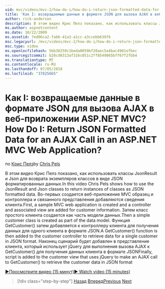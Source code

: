```yaml
---
uid: mvc/videos/mvc-2/how-do-i/how-do-i-return-json-formatted-data-for-an-ajax-call-in-an-aspnet-mvc-web-application
title: 'Как I: возвращаемые данные в формате JSON для вызова AJAX в веб-приложении ASP.NET MVC? | Документы Майкрософт'
author: rick-anderson
description: В этом видео Крис Пелз показано, как использовать классы JsonResult и Json для возврата экземпляров классов в виде JSON форматированных данных. Во-первых пример MVC веб-приложение для...
ms.author: aspnetcontent
ms.date: 10/22/2009
ms.assetid: 7ed06ca2-fab6-41a3-a1cc-a3ccebb639f6
msc.legacyurl: /mvc/videos/mvc-2/how-do-i/how-do-i-return-json-formatted-data-for-an-ajax-call-in-an-aspnet-mvc-web-application
msc.type: video
ms.openlocfilehash: 5bb38259c1beda0059bf20aec5a4bac4901efbec
ms.sourcegitcommit: b28cd0313af316c051c2ff8549865bff67f2fbb4
ms.translationtype: MT
ms.contentlocale: ru-RU
ms.lasthandoff: 07/05/2018
ms.locfileid: "37825665"
---
```

<a name="how-do-i-return-json-formatted-data-for-an-ajax-call-in-an-aspnet-mvc-web-application"></a><span data-ttu-id="6f646-105">Как I: возвращаемые данные в формате JSON для вызова AJAX в веб-приложении ASP.NET MVC?</span><span class="sxs-lookup"><span data-stu-id="6f646-105">How Do I: Return JSON Formatted Data for an AJAX Call in an ASP.NET MVC Web Application?</span></span>
====================
<span data-ttu-id="6f646-106">по [Крис Пелз](https://twitter.com/chrispels)</span><span class="sxs-lookup"><span data-stu-id="6f646-106">by [Chris Pels](https://twitter.com/chrispels)</span></span>

<span data-ttu-id="6f646-107">В этом видео Крис Пелз показано, как использовать классы JsonResult и Json для возврата экземпляров классов в виде JSON форматированных данных.</span><span class="sxs-lookup"><span data-stu-id="6f646-107">In this video Chris Pels shows how to use the JsonResult and Json classes to return instances of classes as JSON formatted data.</span></span> <span data-ttu-id="6f646-108">Во-первых создается веб-приложение MVC образец и контроллера и связанного представления добавляются сведения клиента.</span><span class="sxs-lookup"><span data-stu-id="6f646-108">First, a sample MVC web application is created and a controller and associated view are added for customer information.</span></span> <span data-ttu-id="6f646-109">Затем класс простого клиента создается как часть модели данных.</span><span class="sxs-lookup"><span data-stu-id="6f646-109">Then a simple customer class is created as part of the data model.</span></span> <span data-ttu-id="6f646-110">Функция GetCustomer() затем добавляется к контроллеру клиента для получения данных для одного клиента в формате JSON.</span><span class="sxs-lookup"><span data-stu-id="6f646-110">A GetCustomer() function is then added to the customer controller to retrieve data for a single customer in JSON format.</span></span> <span data-ttu-id="6f646-111">Наконец сценарий будет добавлен в представление клиента, который использует jQuery для выполнения вызова AJAX к GetCustomer() для получения данных клиента в формате JSON</span><span class="sxs-lookup"><span data-stu-id="6f646-111">Finally, script is added to the customer view that uses jQuery to make an AJAX call to GetCustomer() to retrieve the customer data in JSON format</span></span>

[<span data-ttu-id="6f646-112">&#9654;Просмотрите видео (15 минут)</span><span class="sxs-lookup"><span data-stu-id="6f646-112">&#9654; Watch video (15 minutes)</span></span>](https://channel9.msdn.com/Blogs/ASP-NET-Site-Videos/how-do-i-return-json-formatted-data-for-an-ajax-call-in-an-aspnet-mvc-web-application)

> [!div class="step-by-step"]
> <span data-ttu-id="6f646-113">[Назад](aspnet-mvc-how-10-minute-technical-video-for-developers.md)
> [Вперед](how-do-i-work-with-data-in-aspnet-mvc-partial-views.md)</span><span class="sxs-lookup"><span data-stu-id="6f646-113">[Previous](aspnet-mvc-how-10-minute-technical-video-for-developers.md)
[Next](how-do-i-work-with-data-in-aspnet-mvc-partial-views.md)</span></span>

